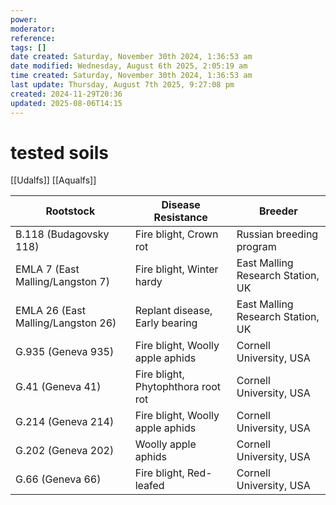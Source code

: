 ```yaml
---
power: 
moderator: 
reference: 
tags: []
date created: Saturday, November 30th 2024, 1:36:53 am
date modified: Wednesday, August 6th 2025, 2:05:19 am
time created: Saturday, November 30th 2024, 1:36:53 am
last update: Thursday, August 7th 2025, 9:27:08 pm
created: 2024-11-29T20:36
updated: 2025-08-06T14:15
---
```

# tested soils
[[Udalfs]]
[[Aqualfs]]

| Rootstock                          | Disease Resistance                 | Breeder                           |
| ---------------------------------- | ---------------------------------- | --------------------------------- |
| B.118 (Budagovsky 118)             | Fire blight, Crown rot             | Russian breeding program          |
| EMLA 7 (East Malling/Langston 7)   | Fire blight, Winter hardy          | East Malling Research Station, UK |
| EMLA 26 (East Malling/Langston 26) | Replant disease, Early bearing     | East Malling Research Station, UK |
| G.935 (Geneva 935)                 | Fire blight, Woolly apple aphids   | Cornell University, USA           |
| G.41 (Geneva 41)                   | Fire blight, Phytophthora root rot | Cornell University, USA           |
| G.214 (Geneva 214)                 | Fire blight, Woolly apple aphids   | Cornell University, USA           |
| G.202 (Geneva 202)                 | Woolly apple aphids                | Cornell University, USA           |
| G.66 (Geneva 66)                   | Fire blight, Red-leafed            | Cornell University, USA           |
